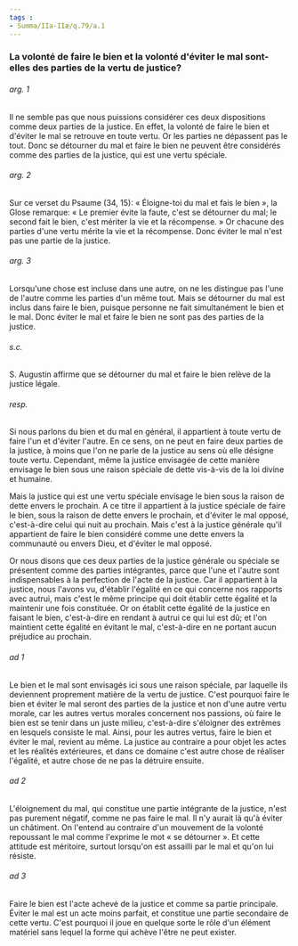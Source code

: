 ```yaml
---
tags : 
- Summa/IIa-IIæ/q.79/a.1
---
```


### La volonté de faire le bien et la volonté d'éviter le mal sont-elles des parties de la vertu de justice?

###### arg. 1
Il ne semble pas que nous puissions considérer ces deux dispositions comme deux parties de la justice. En effet, la volonté de faire le bien et d'éviter le mal se retrouve en toute vertu. Or les parties ne dépassent pas le tout. Donc se détourner du mal et faire le bien ne peuvent être considérés comme des parties de la justice, qui est une vertu spéciale. 

###### arg. 2
Sur ce verset du Psaume (34, 15): « Éloigne-toi du mal et fais le bien », la Glose remarque: « Le premier évite la faute, c'est se détourner du mal; le second fait le bien, c'est mériter la vie et la récompense. » Or chacune des parties d'une vertu mérite la vie et la récompense. Donc éviter le mal n'est pas une partie de la justice. 

###### arg. 3
Lorsqu'une chose est incluse dans une autre, on ne les distingue pas l'une de l'autre comme les parties d'un même tout. Mais se détourner du mal est inclus dans faire le bien, puisque personne ne fait simultanément le bien et le mal. Donc éviter le mal et faire le bien ne sont pas des parties de la justice. 

###### s.c.
S. Augustin affirme que se détourner du mal et faire le bien relève de la justice légale. 

###### resp.
Si nous parlons du bien et du mal en général, il appartient à toute vertu de faire l'un et d'éviter l'autre. En ce sens, on ne peut en faire deux parties de la justice, à moins que l'on ne parle de la justice au sens où elle désigne toute vertu. Cependant, même la justice envisagée de cette manière envisage le bien sous une raison spéciale de dette vis-à-vis de la loi divine et humaine. 

Mais la justice qui est une vertu spéciale envisage le bien sous la raison de dette envers le prochain. A ce titre il appartient à la justice spéciale de faire le bien, sous la raison de dette envers le prochain, et d'éviter le mal opposé, c'est-à-dire celui qui nuit au prochain. Mais c'est à la justice générale qu'il appartient de faire le bien considéré comme une dette envers la communauté ou envers Dieu, et d'éviter le mal opposé. 

Or nous disons que ces deux parties de la justice générale ou spéciale se présentent comme des parties intégrantes, parce que l'une et l'autre sont indispensables à la perfection de l'acte de la justice. Car il appartient à la justice, nous l'avons vu, d'établir l'égalité en ce qui concerne nos rapports avec autrui, mais c'est le même principe qui doit établir cette égalité et la maintenir une fois constituée. Or on établit cette égalité de la justice en faisant le bien, c'est-à-dire en rendant à autrui ce qui lui est dû; et l'on maintient cette égalité en évitant le mal, c'est-à-dire en ne portant aucun préjudice au prochain. 

###### ad 1
Le bien et le mal sont envisagés ici sous une raison spéciale, par laquelle ils deviennent proprement matière de la vertu de justice. C'est pourquoi faire le bien et éviter le mal seront des parties de la justice et non d'une autre vertu morale, car les autres vertus morales concernent nos passions, où faire le bien est se tenir dans un juste milieu, c'est-à-dire s'éloigner des extrêmes en lesquels consiste le mal. Ainsi, pour les autres vertus, faire le bien et éviter le mal, revient au même. La justice au contraire a pour objet les actes et les réalités extérieures, et dans ce domaine c'est autre chose de réaliser l'égalité, et autre chose de ne pas la détruire ensuite. 

###### ad 2
L'éloignement du mal, qui constitue une partie intégrante de la justice, n'est pas purement négatif, comme ne pas faire le mal. Il n'y aurait là qu'à éviter un châtiment. On l'entend au contraire d'un mouvement de la volonté repoussant le mal comme l'exprime le mot « se détourner ». Et cette attitude est méritoire, surtout lorsqu'on est assailli par le mal et qu'on lui résiste. 

###### ad 3
Faire le bien est l'acte achevé de la justice et comme sa partie principale. Éviter le mal est un acte moins parfait, et constitue une partie secondaire de cette vertu. C'est pourquoi il joue en quelque sorte le rôle d'un élément matériel sans lequel la forme qui achève l'être ne peut exister. 

